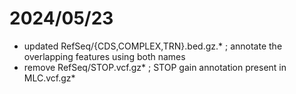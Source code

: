 # 2024/05/23 #

* updated RefSeq/{CDS,COMPLEX,TRN}.bed.gz.* ; annotate the overlapping features using both names
* remove  RefSeq/STOP.vcf.gz*               ; STOP gain annotation present in MLC.vcf.gz*

